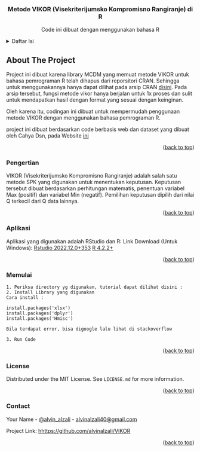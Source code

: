 <a name="readme-top"></a>

<!-- PROJECT LOGO -->
<br />
<div align="center">
  <h3 align="center">Metode VIKOR (Visekriterijumsko Kompromisno Rangiranje) di R</h3>

  <p align="center">
    Code ini dibuat dengan menggunakan bahasa R
  </p>
</div>

<!-- TABLE OF CONTENTS -->
<details>
  <summary>Daftar Isi</summary>
  <ol>
    <li>
      <a href="#tentang-project">Tentang Project</a>
    </li>
    <li>
      <a href="#aplikasi">Aplikasi</a>
    </li>
    <li><a href="#roadmap">Pengertian</a></li>
    <li><a href="#lisensi">Memulai</a></li>
    <li><a href="#contact">Contact</a></li>
  </ol>
</details>



<!-- ABOUT THE PROJECT -->
## About The Project

Project ini dibuat karena library MCDM yang memuat metode VIKOR untuk bahasa pemrograman R telah dihapus dari reporsitori CRAN. Sehingga untuk menggunakannya hanya dapat dilihat pada arsip CRAN [disini](https://cran.r-project.org/src/contrib/Archive/MCDM/). Pada arsip tersebut, fungsi metode vikor hanya berjalan untuk 1x proses dan sulit untuk mendapatkan hasil dengan format yang sesuai dengan keinginan.

Oleh karena itu, codingan ini dibuat untuk mempermudah penggunaan metode VIKOR dengan menggunakan bahasa pemrograman R.

project ini dibuat berdasarkan code berbasis web dan dataset yang dibuat oleh Cahya Dsn, pada Website [ini](https://extra.cahyadsn.com/vikor#vik10)

<p align="right">(<a href="#readme-top">back to top</a>)</p>

### Pengertian

VIKOR (Visekriterijumsko Kompromisno Rangiranje) adalah salah satu metode SPK yang digunakan untuk menentukan keputusan. Keputusan tersebut dibuat berdasarkan perhitungan matematis, penentuan variabel Max (positif) dan variabel Min (negatif). Pemilihan keputusan dipilih dari nilai Q terkecil dari Q data lainnya.
<p align="right">(<a href="#readme-top">back to top</a>)</p>

### Aplikasi

Aplikasi yang digunakan adalah RStudio dan R:
Link Download (Untuk Windows):
[Rstudio 2022.12.0+353](https://download1.rstudio.org/electron/windows/RStudio-2022.12.0-353.exe)
[R 4.2.2+](https://cran.rstudio.com/bin/windows/base/R-4.2.2-win.exe)

<p align="right">(<a href="#readme-top">back to top</a>)</p>


<!-- Memulai -->
### Memulai
    1. Periksa directory yg digunakan, tutorial dapat dilihat disini :
    2. Install Library yang digunakan
    Cara install :

    install.packages('xlsx')
    install.packages('dplyr')
    install.packages('Hmisc')

    Bila terdapat error, bisa digoogle lalu lihat di stackoverflow

    3. Run Code

<p align="right">(<a href="#readme-top">back to top</a>)</p>

<!-- LICENSE -->
### License

Distributed under the MIT License. See `LICENSE.md` for more information.

<p align="right">(<a href="#readme-top">back to top</a>)</p>



<!-- CONTACT -->
### Contact

Your Name - [@alvin_alzali](https://www.instagram.com/alvin_alzali/) - alvinalzali40@gmail.com

Project Link: [hhttps://github.com/alvinalzali/VIKOR](https://github.com/alvinalzali/VIKOR)
<p align="right">(<a href="#readme-top">back to top</a>)</p>
